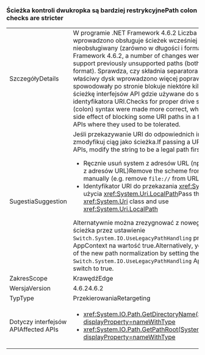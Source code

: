 ### <a name="path-colon-checks-are-stricter"></a><span data-ttu-id="591e1-101">Ścieżka kontroli dwukropka są bardziej restrykcyjne</span><span class="sxs-lookup"><span data-stu-id="591e1-101">Path colon checks are stricter</span></span>

|   |   |
|---|---|
|<span data-ttu-id="591e1-102">Szczegóły</span><span class="sxs-lookup"><span data-stu-id="591e1-102">Details</span></span>|<span data-ttu-id="591e1-103">W programie .NET Framework 4.6.2 Liczba zmian wprowadzono obsługuje ścieżek wcześniej nieobsługiwany (zarówno w długości i formatu).</span><span class="sxs-lookup"><span data-stu-id="591e1-103">In .NET Framework 4.6.2, a number of changes were made to support previously unsupported paths (both in length and format).</span></span> <span data-ttu-id="591e1-104">Sprawdza, czy składnia separatora (dwukropek) właściwy dysk wprowadzono więcej poprawne, które spowodowały po stronie blokuje niektóre kilka wybierz ścieżkę interfejsów API gdzie używane do się ścieżki identyfikatora URI.</span><span class="sxs-lookup"><span data-stu-id="591e1-104">Checks for proper drive separator (colon) syntax were made more correct, which had the side effect of blocking some URI paths in a few select Path APIs where they used to be tolerated.</span></span>|
|<span data-ttu-id="591e1-105">Sugestia</span><span class="sxs-lookup"><span data-stu-id="591e1-105">Suggestion</span></span>|<span data-ttu-id="591e1-106">Jeśli przekazywanie URI do odpowiednich interfejsów API, zmodyfikuj ciąg jako ścieżka.</span><span class="sxs-lookup"><span data-stu-id="591e1-106">If passing a URI to affected APIs, modify the string to be a legal path first.</span></span><ul><li><span data-ttu-id="591e1-107">Ręcznie usuń system z adresów URL (np. Usuń <code>file://</code> z adresów URL)</span><span class="sxs-lookup"><span data-stu-id="591e1-107">Remove the scheme from URLs manually (e.g. remove <code>file://</code> from URLs)</span></span></li><li><span data-ttu-id="591e1-108">Identyfikator URI do przekazania <xref:System.Uri> klasy i użycia <xref:System.Uri.LocalPath></span><span class="sxs-lookup"><span data-stu-id="591e1-108">Pass the URI to the <xref:System.Uri> class and use <xref:System.Uri.LocalPath></span></span></li></ul><span data-ttu-id="591e1-109">Alternatywnie można zrezygnować z nowego normalizacji ścieżka przez ustawienie <code>Switch.System.IO.UseLegacyPathHandling</code> przełącznika AppContext na wartość true.</span><span class="sxs-lookup"><span data-stu-id="591e1-109">Alternatively, you can opt out of the new path normalization by setting the <code>Switch.System.IO.UseLegacyPathHandling</code> AppContext switch to true.</span></span>|
|<span data-ttu-id="591e1-110">Zakres</span><span class="sxs-lookup"><span data-stu-id="591e1-110">Scope</span></span>|<span data-ttu-id="591e1-111">Krawędź</span><span class="sxs-lookup"><span data-stu-id="591e1-111">Edge</span></span>|
|<span data-ttu-id="591e1-112">Wersja</span><span class="sxs-lookup"><span data-stu-id="591e1-112">Version</span></span>|<span data-ttu-id="591e1-113">4.6.2</span><span class="sxs-lookup"><span data-stu-id="591e1-113">4.6.2</span></span>|
|<span data-ttu-id="591e1-114">Typ</span><span class="sxs-lookup"><span data-stu-id="591e1-114">Type</span></span>|<span data-ttu-id="591e1-115">Przekierowania</span><span class="sxs-lookup"><span data-stu-id="591e1-115">Retargeting</span></span>|
|<span data-ttu-id="591e1-116">Dotyczy interfejsów API</span><span class="sxs-lookup"><span data-stu-id="591e1-116">Affected APIs</span></span>|<ul><li><xref:System.IO.Path.GetDirectoryName(System.String)?displayProperty=nameWithType></li><li><xref:System.IO.Path.GetPathRoot(System.String)?displayProperty=nameWithType></li></ul>|

